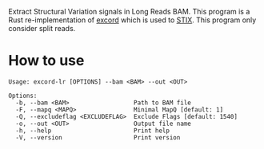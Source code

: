 
Extract Structural Variation signals in Long Reads BAM. This program is a Rust re-implementation of [excord](https://github.com/brentp/excord) which is used to [STIX](https://github.com/ryanlayer/stix). This program only consider split reads.

# How to use

```
Usage: excord-lr [OPTIONS] --bam <BAM> --out <OUT>

Options:
  -b, --bam <BAM>                  Path to BAM file
  -F, --mapq <MAPQ>                Minimal MapQ [default: 1]
  -Q, --excludeflag <EXCLUDEFLAG>  Exclude Flags [default: 1540]
  -o, --out <OUT>                  Output file name
  -h, --help                       Print help
  -V, --version                    Print version
```

